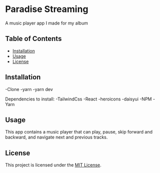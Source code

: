 # Paradise Streaming

A music player app I made for my album
## Table of Contents

- [Installation](#installation)
- [Usage](#usage)
- [License](#license)

## Installation

-Clone
-yarn
-yarn dev

Dependencies to install:
-TailwindCss
-React
-heroicons
-daisyui
-NPM
-Yarn


## Usage

This app contains a music player that can play, pause, skip forward and backward, and navigate next and previous tracks.


## License


This project is licensed under the [MIT License](LICENSE).
